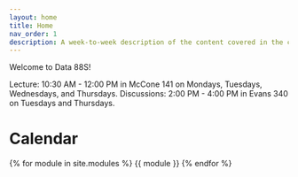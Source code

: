 ```yaml
---
layout: home
title: Home
nav_order: 1
description: A week-to-week description of the content covered in the course.
---
```

Welcome to Data 88S!

Lecture: 10:30 AM - 12:00 PM in McCone 141 on Mondays, Tuesdays, Wednesdays, and Thursdays. 
Discussions: 2:00 PM - 4:00 PM in Evans 340 on Tuesdays and Thursdays.

# Calendar

{% for module in site.modules %}
{{ module }}
{% endfor %}
